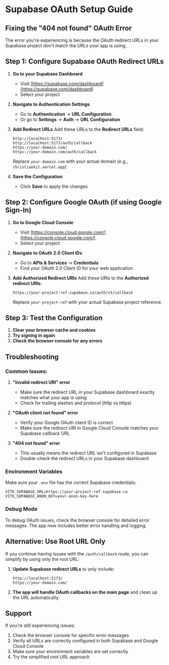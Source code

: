 # Supabase OAuth Setup Guide

## Fixing the "404 not found" OAuth Error

The error you're experiencing is because the OAuth redirect URLs in your Supabase project don't match the URLs your app is using.

## Step 1: Configure Supabase OAuth Redirect URLs

1. **Go to your Supabase Dashboard**
   - Visit [https://supabase.com/dashboard](https://supabase.com/dashboard)
   - Select your project

2. **Navigate to Authentication Settings**
   - Go to **Authentication** → **URL Configuration**
   - Or go to **Settings** → **Auth** → **URL Configuration**

3. **Add Redirect URLs**
   Add these URLs to the **Redirect URLs** field:

   ```
   http://localhost:5173/
   http://localhost:5173/auth/callback
   https://your-domain.com/
   https://your-domain.com/auth/callback
   ```

   Replace `your-domain.com` with your actual domain (e.g., `christiankit.vercel.app`)

4. **Save the Configuration**
   - Click **Save** to apply the changes

## Step 2: Configure Google OAuth (if using Google Sign-In)

1. **Go to Google Cloud Console**
   - Visit [https://console.cloud.google.com/](https://console.cloud.google.com/)
   - Select your project

2. **Navigate to OAuth 2.0 Client IDs**
   - Go to **APIs & Services** → **Credentials**
   - Find your OAuth 2.0 Client ID for your web application

3. **Add Authorized Redirect URIs**
   Add these URIs to the **Authorized redirect URIs**:

   ```
   https://your-project-ref.supabase.co/auth/v1/callback
   ```

   Replace `your-project-ref` with your actual Supabase project reference.

## Step 3: Test the Configuration

1. **Clear your browser cache and cookies**
2. **Try signing in again**
3. **Check the browser console for any errors**

## Troubleshooting

### Common Issues:

1. **"Invalid redirect URI" error**
   - Make sure the redirect URL in your Supabase dashboard exactly matches what your app is using
   - Check for trailing slashes and protocol (http vs https)

2. **"OAuth client not found" error**
   - Verify your Google OAuth client ID is correct
   - Make sure the redirect URI in Google Cloud Console matches your Supabase callback URL

3. **"404 not found" error**
   - This usually means the redirect URL isn't configured in Supabase
   - Double-check the redirect URLs in your Supabase dashboard

### Environment Variables

Make sure your `.env` file has the correct Supabase credentials:

```env
VITE_SUPABASE_URL=https://your-project-ref.supabase.co
VITE_SUPABASE_ANON_KEY=your-anon-key-here
```

### Debug Mode

To debug OAuth issues, check the browser console for detailed error messages. The app now includes better error handling and logging.

## Alternative: Use Root URL Only

If you continue having issues with the `/auth/callback` route, you can simplify by using only the root URL:

1. **Update Supabase redirect URLs** to only include:
   ```
   http://localhost:5173/
   https://your-domain.com/
   ```

2. **The app will handle OAuth callbacks on the main page** and clean up the URL automatically.

## Support

If you're still experiencing issues:
1. Check the browser console for specific error messages
2. Verify all URLs are correctly configured in both Supabase and Google Cloud Console
3. Make sure your environment variables are set correctly
4. Try the simplified root URL approach
